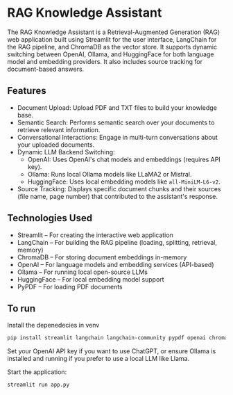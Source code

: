 # RAG Knowledge Assistant

The RAG Knowledge Assistant is a Retrieval-Augmented Generation (RAG) web application built using Streamlit for the user interface, LangChain for the RAG pipeline, and ChromaDB as the vector store. It supports dynamic switching between OpenAI, Ollama, and HuggingFace for both language model and embedding providers. It also includes source tracking for document-based answers.

## Features

- Document Upload: Upload PDF and TXT files to build your knowledge base.
- Semantic Search: Performs semantic search over your documents to retrieve relevant information.
- Conversational Interactions: Engage in multi-turn conversations about your uploaded documents.
- Dynamic LLM Backend Switching:
  - OpenAI: Uses OpenAI's chat models and embeddings (requires API key).
  - Ollama: Runs local Ollama models like LLaMA2 or Mistral.
  - HuggingFace: Uses local embedding models like `all-MiniLM-L6-v2`.
- Source Tracking: Displays specific document chunks and their sources (file name, page number) that contributed to the assistant's response.

## Technologies Used

- Streamlit – For creating the interactive web application
- LangChain – For building the RAG pipeline (loading, splitting, retrieval, memory)
- ChromaDB – For storing document embeddings in-memory
- OpenAI – For language models and embedding services (API-based)
- Ollama – For running local open-source LLMs
- HuggingFace – For local embedding model support
- PyPDF – For loading PDF documents

## To run
Install the depenedecies in venv
```bash
pip install streamlit langchain langchain-community pypdf openai chromadb
```
Set your OpenAI API key if you want to use ChatGPT, or ensure Ollama is installed and running if you prefer to use a local LLM like Llama.

Start the application:
```bash
streamlit run app.py
```

